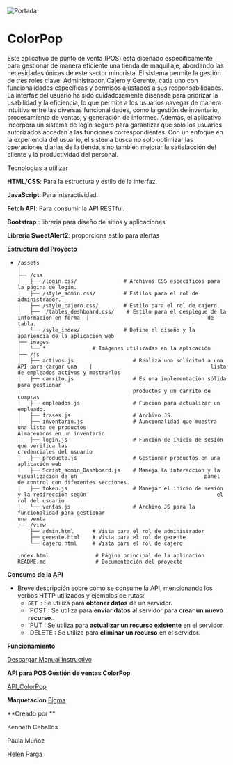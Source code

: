 ![Portada](https://i.imgur.com/UDujezt.jpeg)

# ColorPop

Este aplicativo de punto de venta (POS) está diseñado específicamente para gestionar de manera eficiente una tienda de maquillaje, abordando las necesidades únicas de este sector minorista. El sistema permite la gestión de tres roles clave: Administrador, Cajero y Gerente, cada uno con funcionalidades específicas y permisos ajustados a sus responsabilidades. La interfaz del usuario ha sido cuidadosamente diseñada para priorizar la usabilidad y la eficiencia, lo que permite a los usuarios navegar de manera intuitiva entre las diversas funcionalidades, como la gestión de inventario, procesamiento de ventas, y generación de informes. Además, el aplicativo incorpora un sistema de login seguro para garantizar que solo los usuarios autorizados accedan a las funciones correspondientes. Con un enfoque en la experiencia del usuario, el sistema busca no solo optimizar las operaciones diarias de la tienda, sino también mejorar la satisfacción del cliente y la productividad del personal.



Tecnologias a utilizar 



**HTML/CSS**: Para la estructura y estilo de la interfaz.

**JavaScript**: Para interactividad.

**Fetch API**: Para consumir la API RESTful.

**Bootstrap** : libreria para diseño de sitios y aplicaciones 

**Libreria SweetAlert2**: proporciona estilo para alertas 



**Estructura del Proyecto**

- ```
  /assets
  │
  ├── /css
  │   ├── /login.css/               # Archivos CSS específicos para la página de login.
  │   ├── /style_admin.css/         # Estilos para el rol de administrador. 
  │   ├── /style_cajero.css/        # Estilo para el rol de cajero.
  │   ├──  /tables_deshboard.css/    # Estilo para el desplegue de la informacion en forma  |   							       de tabla. 
  │   └── /syle_index/              # Define el diseño y la apariencia de la aplicación web
  ├── images
  │   └── *               # Imágenes utilizadas en la aplicación
  ├── /js
  │   ├── activos.js                   # Realiza una solicitud a una API para cargar una    |                                      lista de empleados activos y mostrarlos  
  │   ├── carrito.js                   # Es una implementación sólida para gestionar    	
  |									   productos y un carrito de compras
  │   ├── empleados.js                 # Función para actualizar un empleado.
  │   ├── frases.js                    # Archivo JS.  
  │   ├── inventario.js                # Auncionalidad que muestra una lista de productos  										Almacenados en un inventario
  │   ├── login.js                     # Función de inicio de sesión que verifica las    										   credenciales del usuario
  │   ├── producto.js                  # Gestionar productos en una aplicación web
  |   ├── Script_admin_Dashboard.js    # Maneja la interacción y la visualización de un    										panel de control con diferentes secciones.
  │   ├── token.js                     # Manejar el inicio de sesión y la redirección según 										 el rol del usuario
  │   └── ventas.js                    # Archivo JS para la funcionalidad para gestionar 										   una venta 
  └── /view
      ├── admin.html      # Vista para el rol de administrador
      ├── gerente.html    # Vista para el rol de gerente
      └── cajero.html     # Vista para el rol de cajero
  
  index.html               # Página principal de la aplicación
  README.md                # Documentación del proyecto
  ```

**Consumo de la API**

- Breve descripción sobre cómo se consume la API, mencionando los verbos HTTP utilizados y ejemplos de rutas:
  - `GET `: Se utiliza para **obtener datos** de un servidor.
  - `POST : Se utiliza para **enviar datos** al servidor para **crear un nuevo recurso**..
  - `PUT : Se utiliza para **actualizar un recurso existente** en el servidor.
  - `DELETE : Se utiliza para **eliminar un recurso** en el servidor.

**Funcionamiento**

[Descargar Manual Instructivo](Manual_Instructivo._ColorPop.pdf)

**API para POS Gestión de ventas ColorPop**

[API_ColorPop](https://github.com/Alejandramzp/Proyecto_BACK_SpringBoot_MunozPaula-PargaHelen-CeballosKenneth.git)

**Maquetacion**
[Figma](https://embed.figma.com/design/QjZlq4RTtcSb59PIPMpuS7/Untitled?node-id=0-1&embed-host=share)

**Creado por **

Kenneth Ceballos

Paula Muñoz

Helen Parga





